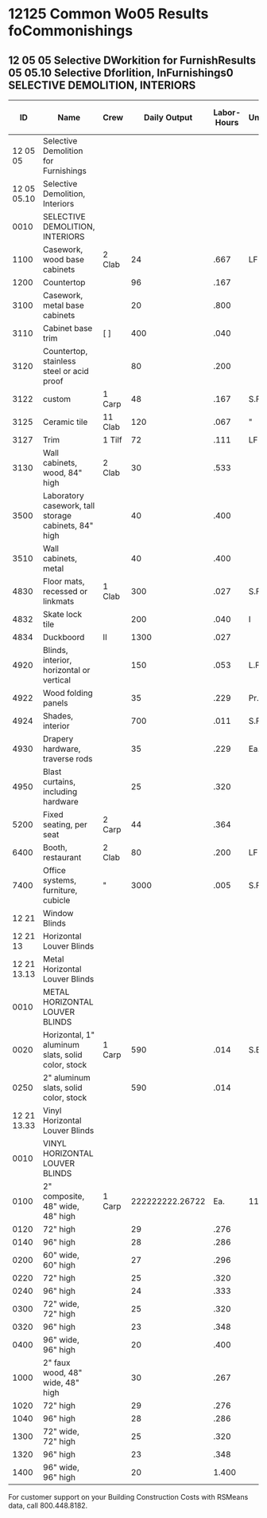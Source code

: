 # 12125 Common Wo05 Results foCommonishings

## 12 05 05 Selective DWorkition for FurnishResults 05 05.10 Selective Dforlition, InFurnishings0 SELECTIVE DEMOLITION, INTERIORS

| ID    | Name                                                      | Crew    | Daily Output | Labor-Hours | Unit  | Material | Labor  | Equipment | Total   | Total Incl O&P |
|-------|-----------------------------------------------------------|---------|--------------|-------------|-------|----------|--------|-----------|---------|----------------|
| 12 05 05 | Selective Demolition for Furnishings                   |         |              |             |       |          |        |           |         |                |
| 12 05 05.10 | Selective Demolition, Interiors                     |         |              |             |       |          |        |           |         |                |
| 0010  | SELECTIVE DEMOLITION, INTERIORS                           |         |              |             |       |          |        |           |         |                |
| 1100  | Casework, wood base cabinets                              | 2 Clab  | 24           | .667        | LF    |          | 30.50  |           | 30.50   | 45.50          |
| 1200  | Countertop                                                |         | 96           | .167        |       | 7.60     |        |           | 7.60    | 11.30          |
| 3100  | Casework, metal base cabinets                             |         | 20           | .800        |       | 36.50    |        |           | 36.50   | 54.50          |
| 3110  | Cabinet base trim                                         | [   ]   | 400          | .040        |       | 1.82     |        |           | 1.82    | 2.72           |
| 3120  | Countertop, stainless steel or acid proof                 |         | 80           | .200        |       | 9.10     |        |           | 9.10    | 13.60          |
| 3122  | custom                                                    | 1 Carp  | 48           | .167        | S.F   | 9.40     |        |           | 9.40    | 13.95          |
| 3125  | Ceramic tile                                              | 11 Clab | 120          | .067        | "     | 3.04     |        |           | 3.04    | 4.53           |
| 3127  | Trim                                                      | 1 Tilf  | 72           | .111        | LF    | 5.90     |        |           | 5.90    | 8.65           |
| 3130  | Wall cabinets, wood, 84" high                             | 2 Clab  | 30           | .533        |       | 24.50    |        |           | 24.50   | 36             |
| 3500  | Laboratory casework, tall storage cabinets, 84" high      |         | 40           | .400        |       | 18.25    |        |           | 18.25   | 27             |
| 3510  | Wall cabinets, metal                                      |         | 40           | .400        |       | 18.25    |        |           | 18.25   | 27             |
| 4830  | Floor mats, recessed or linkmats                          | 1 Clab  | 300          | .027        | S.F   | 1.22     |        |           | 1.22    | 1.81           |
| 4832  | Skate lock tile                                           |         | 200          | .040        | I     | 1.82     |        |           | 1.82    | 2.72           |
| 4834  | Duckboord                                                 | II      | 1300         | .027        |       | 1.22     |        |           | 1.22    | 1.81           |
| 4920  | Blinds, interior, horizontal or vertical                  |         | 150          | .053        | L.F.  | 2.43     |        |           | 2.43    | 3.62           |
| 4922  | Wood folding panels                                       |         | 35           | .229        | Pr.   | 10.40    |        |           | 10.40   | 15.50          |
| 4924  | Shades, interior                                          |         | 700          | .011        | S.F.  | .52      |        |           | .52     | 78             |
| 4930  | Drapery hardware, traverse rods                           |         | 35           | .229        | Ea.   | 10.40    |        |           | 10.40   | 15.50          |
| 4950  | Blast curtains, including hardware                        |         | 25           | .320        |       | 14.60    |        |           | 14.60   | 21.50          |
| 5200  | Fixed seating, per seat                                   | 2 Carp  | 44           | .364        |       | 20.50    |        |           | 20.50   | 30.50          |
| 6400  | Booth, restaurant                                         | 2 Clab  | 80           | .200        | LF    | 9.10     |        |           | 9.10    | 13.60          |
| 7400  | Office systems, furniture, cubicle                        | "       | 3000         | .005        | S.F.  | .24      | .241   |           |         | 36             |
| 12 21 | Window Blinds                                             |         |              |             |       |          |        |           |         |                |
| 12 21 13 | Horizontal Louver Blinds                               |         |              |             |       |          |        |           |         |                |
| 12 21 13.13 | Metal Horizontal Louver Blinds                      |         |              |             |       |          |        |           |         |                |
| 0010  | METAL HORIZONTAL LOUVER BLINDS                            |         |              |             |       |          |        |           |         |                |
| 0020  | Horizontal, 1" aluminum slats, solid color, stock         | 1 Carp  | 590          | .014        | S.E   | 5.25     | .76    |           | 6.01    | 6.95           |
| 0250  | 2" aluminum slats, solid color, stock                     |         | 590          | .014        |       | 6.70     | .76    |           | 7.46    | 8.55           |
| 12 21 13.33 | Vinyl Horizontal Louver Blinds                      |         |              |             |       |          |        |           |         |                |
| 0010  | VINYL HORIZONTAL LOUVER BLINDS                            |         |              |             |       |          |        |           |         |                |
| 0100  | 2" composite, 48" wide, 48" high                          | 1 Carp  | 222222222.26722 | Ea.    | 119      | 15     |           | 134     | 154            |
| 0120  | 72" high                                                  |         | 29           | .276        |       | 161      | 15.55  |           | 176.55  | 200            |
| 0140  | 96" high                                                  |         | 28           | .286        |       | 219      | 16.10  |           | 235.10  | 265            |
| 0200  | 60" wide, 60" high                                        |         | 27           | .296        |       | 246      | 16.70  |           | 262.70  | 295            |
| 0220  | 72" high                                                  |         | 25           | .320        |       | 283      | 18     |           | 301     | 335            |
| 0240  | 96" high                                                  |         | 24           | .333        |       | 425      | 18.75  |           | 443.75  | 495            |
| 0300  | 72" wide, 72" high                                        |         | 25           | .320        |       | 355      | 18     |           | 373     | 415            |
| 0320  | 96" high                                                  |         | 23           | .348        |       | 485      | 19.60  |           | 504.60  | 565            |
| 0400  | 96" wide, 96" high                                        |         | 20           | .400        |       | 615      | 25.50  |           | 637.50  | 710            |
| 1000  | 2" faux wood, 48" wide, 48" high                          |         | 30           | .267        |       | 80.50    | 15     |           | 95.50   | 111            |
| 1020  | 72" high                                                  |         | 29           | .276        |       | 104      | 15.55  |           | 119.55  | 138            |
| 1040  | 96" high                                                  |         | 28           | .286        |       | 124      | 16.10  |           | 140.10  | 161            |
| 1300  | 72" wide, 72" high                                        |         | 25           | .320        |       | 222      | 18     |           | 240     | 271            |
| 1320  | 96" high                                                  |         | 23           | .348        |       | 330      | 19.60  |           | 349.60  | 395            |
| 1400  | 96" wide, 96" high                                        |         | 20           | 1.400       |       | 335      | 22.50  |           | 357.50  | 405            |

For customer support on your Building Construction Costs with RSMeans data, call 800.448.8182.